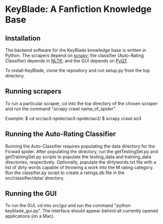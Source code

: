 # KeyBlade: A Fanfiction Knowledge Base

## Installation

The backend software for the KeyBlade knowledge base is written in Python. The scrapers depend on [scrapy](http://scrapy.org); the classifier (Auto-Rating Classifier) depends in [NLTK](http://www.nltk.org); and the GUI depends on [PyQT](https://riverbankcomputing.com/software/pyqt/intro).

To install KeyBlade, clone the repository and run setup.py from the top directory.

## Running scrapers

To run a particular scraper, cd into the top directory of the chosen scraper and run the command "scrapy crawl name_of_spider".

Example:
  $ cd src/ao3-spider/ao3-spider/ao3/
  $ scrapy crawl ao3

## Running the Auto-Rating Classifier

Running the Auto-Classifier requires populating the data directory for the Ficwad spider. After populating the directory, run the getTestingSet.py and getTrainingSet.py scripts to populate the testing_data and training_data directories, respectively.  Optionally, populate the dirtywords.txt file with a list of dirty words capable of throwing a work into the M rating category. Run the classifier.py script to create a ratings.db file in the src/classifier/data/ directory.
 

## Running the GUI

To run the GUI, cd into src/gui and run the command "python keyblade_gui.py". The interface should appear behind all currently opened applications (on a Mac).


